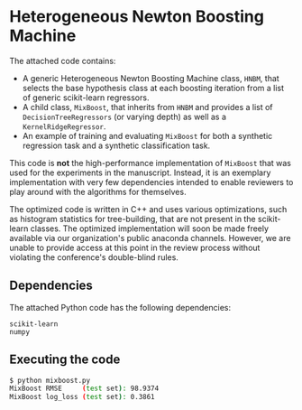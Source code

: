 # Heterogeneous Newton Boosting Machine

The attached code contains:
- A generic Heterogeneous Newton Boosting Machine class, `HNBM`, that selects the base hypothesis class at each boosting iteration from a list of generic scikit-learn regressors.
- A child class, `MixBoost`, that inherits from `HNBM` and provides a list of `DecisionTreeRegressors` (or varying depth) as well as a `KernelRidgeRegressor`.
- An example of training and evaluating `MixBoost` for both a synthetic regression task and a synthetic classification task.

This code is **not** the high-performance implementation of `MixBoost` that was used for the experiments in the manuscript. 
Instead, it is an exemplary implementation with very few dependencies intended to enable reviewers to play around with the algorithms for themselves. 

The optimized code is written in C++ and uses various optimizations, such as histogram statistics for tree-building, that are not present in the scikit-learn classes.
The optimized implementation will soon be made freely available via our organization's public anaconda channels. 
However, we are unable to provide access at this point in the review process without violating the conference's double-blind rules.

## Dependencies 

The attached Python code has the following dependencies:
```
scikit-learn
numpy 
```

## Executing the code

```bash
$ python mixboost.py
MixBoost RMSE     (test set): 98.9374
MixBoost log_loss (test set): 0.3861
```
